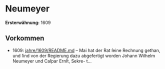 # Neumeyer

**Ersterwähnung:** 1609

## Vorkommen
- 1609: [jahre/1609/README.md](../jahre/1609/README.md) – Mai hat der Rat ſeine Rechnung gethan,
und ſind von der Regierung dazu abgefertigt worden
Johann Wilhelm Neumeyer und Caſpar Ernſt, Sekre-
t...
